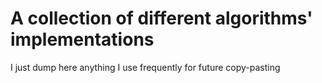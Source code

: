 [//]: # (It's licensed under MIT, btw)

# A collection of different algorithms' implementations
I just dump here anything I use frequently for future copy-pasting